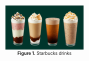 <p align="center">
  <img src="img/starbucks.png" width="250px"></img>
  <br>
  <b>Figure 1.</b> Starbucks drinks
</p>


